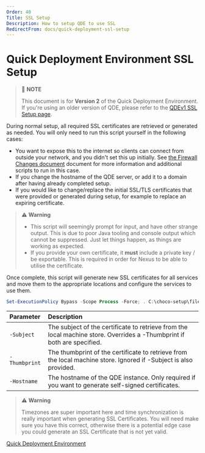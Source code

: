```yaml
---
Order: 40
Title: SSL Setup
Description: How to setup QDE to use SSL
RedirectFrom: docs/quick-deployment-ssl-setup
---
```


# Quick Deployment Environment SSL Setup

> :memo: **NOTE**
>
> This document is for **Version 2** of the Quick Deployment Environment.
> If you're using an older version of QDE, please refer to the [QDEv1 SSL Setup page](./quick-deployment/v1/ssl-setup).

During normal setup, all required SSL certificates are retrieved or generated as needed.
You will only need to run this script yourself in the following cases:

* You want to expose this to the internet so clients can connect from outside your network, and you didn't set this up initially.
  See [the Firewall Changes document](./quick-deployment/firewall-changes) document for more information and additional scripts to run in this case.
* If you change the hostname of the QDE server, or add it to a domain after having already completed setup.
* If you would like to change/replace the initial SSL/TLS certificates that were provided or generated during setup, for example to replace an expiring certificate.

> :warning: **Warning**
>
> * This script will seemingly prompt for input, and have other strange output.
>   This is due to poor Java tooling and console output which cannot be suppressed.
>   Just let things happen, as things are working as expected.
> * If you provide your own certificate, it **must** include a private key / be exportable.
>   This is required in order for Nexus to be able to utilise the certificate.

Once complete, this script will generate new SSL certificates for all services and move them to the appropriate locations and configure the services to use them.

```powershell
Set-ExecutionPolicy Bypass -Scope Process -Force; . C:\choco-setup\files\New-SslCertificates.ps1
```

| Parameter     | Description                                                                                                                                            |
| :------------ | :----------------------------------------------------------------------------------------------------------------------------------------------------- |
| `-Subject`    | The subject of the certificate to retrieve from the local machine store. Overrides a -Thumbprint if both are specified.                                |
| `-Thumbprint` | The thumbprint of the certificate to retrieve from the local machine store. Ignored if -Subject is also provided.                                      |
| `-Hostname`   | The hostname of the QDE instance. Only required if you want to generate self-signed certificates.                                                      |

> :warning: **Warning**
>
> Timezones are super important here and time synchronization is really important when generating SSL Certificates.
> You will need make sure you have this correct, otherwise there is a potential edge case you could generate an SSL Certificate that is not yet valid.

[Quick Deployment Environment](./quick-deployment)